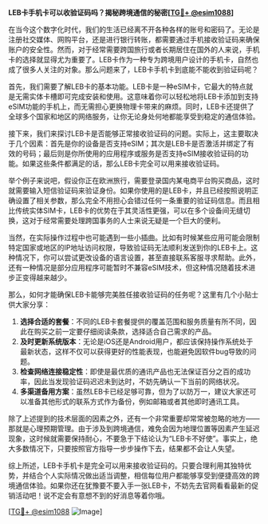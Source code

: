 **LEB卡手机卡可以收验证码吗？揭秘跨境通信的秘密[[TG💪+ @esim1088](https://t.me/s/esim1088)]**

在当今这个数字化时代，我们的生活已经离不开各种各样的账号和密码了。无论是注册社交媒体、网购平台，还是进行银行转账，都需要通过手机接收验证码来确保账户的安全性。然而，对于经常需要跨国旅行或者长期居住在国外的人来说，手机卡的选择就显得尤为重要了。LEB卡作为一种专为跨境用户设计的手机卡，自然也成了很多人关注的对象。那么问题来了，LEB卡手机卡到底能不能收到验证码呢？

首先，我们需要了解LEB卡的基本功能。LEB卡是一种eSIM卡，它最大的特点就是无需实体卡槽即可完成安装和使用。这意味着你可以轻松地将LEB卡添加到支持eSIM功能的手机上，而无需担心更换物理卡带来的麻烦。同时，LEB卡还提供了全球多个国家和地区的网络服务，让你无论身处何地都能享受到稳定的通信体验。

接下来，我们来探讨LEB卡是否能够正常接收验证码的问题。实际上，这主要取决于几个因素：首先是你的设备是否支持eSIM；其次是LEB卡是否激活并绑定了有效的号码；最后则是你所使用的应用程序或服务是否支持eSIM接收验证码的功能。如果这些条件都满足的话，那么LEB卡完全可以用来接收验证码。

举个例子来说吧，假设你正在欧洲旅行，需要登录国内某电商平台购买商品，这时就需要输入短信验证码来验证身份。如果你使用的是LEB卡，并且已经按照说明正确设置了相关参数，那么完全不用担心会错过任何一条重要的验证码信息。而且相比传统实体SIM卡，LEB卡的优势在于其灵活性更强，可以在多个设备间无缝切换，这对于经常需要处理跨国事务的人士来说无疑是一个巨大的便利。

当然，在实际操作过程中也可能遇到一些小插曲。比如有时候某些应用可能会限制特定国家或地区的IP地址访问权限，导致验证码无法顺利发送到你的LEB卡上。这种情况下，你可以尝试更改设备的语言设置，甚至直接联系客服寻求帮助。此外，还有一种情况是部分应用程序可能暂时不兼容eSIM技术，但这种情况随着技术进步正变得越来越少。

那么，如何才能确保LEB卡能够完美胜任接收验证码的任务呢？这里有几个小贴士供大家分享：

1. **选择合适的套餐**：不同的LEB卡套餐提供的覆盖范围和服务质量有所不同，因此在购买之前一定要仔细阅读条款，选择适合自己需求的产品。
2. **及时更新系统版本**：无论是iOS还是Android用户，都应该保持操作系统处于最新状态，这样不仅可以获得更好的性能表现，也能避免因软件bug导致的问题。
3. **检查网络连接稳定性**：即使是最优质的通讯产品也无法保证百分之百的成功率，因此当发现验证码迟迟未到达时，不妨先确认一下当前的网络状况。
4. **多渠道备用方案**：虽然LEB卡已经足够可靠，但为了以防万一，建议大家还可以准备其他形式的联系方式作为备份，例如邮箱或者其他即时通讯工具。

除了上述提到的技术层面的因素之外，还有一个非常重要却常常被忽略的地方——那就是心理预期管理。由于涉及到跨境通信，难免会因为地理位置等因素产生延迟现象，这时候就需要保持耐心，不要急于下结论认为“LEB卡不好使”。事实上，绝大多数情况下，只要按照官方指导一步步操作下去，结果都不会让人失望。

综上所述，LEB卡手机卡是完全可以用来接收验证码的。只要合理利用其独特优势，并结合个人实际情况做出适当调整，相信每位用户都能够享受到便捷高效的跨境通信体验。如果你还在犹豫要不要入手一张LEB卡，不妨先去官网看看最新的促销活动吧！说不定会有意想不到的好消息等着你哦。

[[TG💪+ @esim1088](https://t.me/s/esim1088) ![Image](https://i.postimg.cc/4NQfJmqS/Snipaste-2025-05-13-00-14-12.png)]